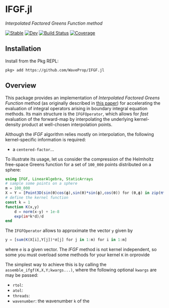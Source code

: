 # IFGF.jl

*Interpolated Factored Greens Function method*

[![Stable](https://img.shields.io/badge/docs-stable-blue.svg)](https://WaveProp.github.io/IFGF.jl/stable)
[![Dev](https://img.shields.io/badge/docs-dev-blue.svg)](https://WaveProp.github.io/IFGF.jl/dev)
[![Build Status](https://github.com/WaveProp/IFGF.jl/workflows/CI/badge.svg)](https://github.com/WaveProp/IFGF.jl/actions)
[![Coverage](https://codecov.io/gh/WaveProp/IFGF.jl/branch/master/graph/badge.svg)](https://codecov.io/gh/WaveProp/IFGF.jl)

## Installation
Install from the Pkg REPL:
```
pkg> add https://github.com/WaveProp/IFGF.jl
```

## Overview

This package provides an implementation of *Interpolated Factored Greens
Function* method (as originally described in [this
paper](https://arxiv.org/abs/2010.02857)) for accelerating the evaluation of
integral operators arising in boundary integral equation methods. Its main
structure is the `IFGFOperator`, which allows for *fast* evaluation of the
forward-map by interpolating the underlying kernel-density product at
well-chosen interpolation points.

Although the *IFGF* algorithm relies mostly on interpolation, the following
kernel-specific information is required:
- a `centered-factor`...

To illustrate its usage, let us consider the compression of the Helmholtz
free-space Greens function for a set of `100_000` points distributed on a sphere:

```julia
using IFGF, LinearAlgebra, StaticArrays
# sample some points on a sphere
m = 100_000
X = Y = [Point3D(sin(θ)cos(ϕ),sin(θ)*sin(ϕ),cos(θ)) for (θ,ϕ) in zip(π*rand(m),2π*rand(m))]
# define the kernel function
const k = 1
function K(x,y) 
    d = norm(x-y) + 1e-8
    exp(im*k*d)/d
end
```

The `IFGFOperator` allows to approximate the vector `y` given by

```julia
y = [sum(K(X[i],Y[j])*σ[j] for j in 1:m) for i in 1:m]
```

where `σ` is a given vector. The *IFGF* method is not kernel independent, so
some you must overload some methods for your kernel `K` in orprovide 

The simplest way to achieve this is by calling the
`assemble_ifgf(K,X,Y;kwargs...)`, where the following optional `kwargs` are may
be passed:

- `rtol`:
- `atol`:
- `threads`:
- `wavenumber`: the wavenumber `k` of the 



```julia

```







